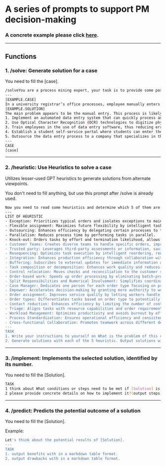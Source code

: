 # A series of prompts to support PM decision-making

### A concrete example please click [here](https://chat.openai.com/share/1615a842-35f0-4cf5-b72a-d9312bc7499e).

---
## Functions
### 1. /solve: Generate solution for a case

You need to fill the [case].
```bash
/solveYou are a process mining expert, your task is to provide some possible redesign ideas based on CASE, please follow the EXAMPLE below, and give some redesign ideas for the CASE I gave.
---
[EXAMPLE.CASE]
In a university registrar’s office processes, employee manually enters students’ data into the system. Which lead to long processing times.
[EXAMPLE.SOLUTION]
The main problem appears to be the manual entry. This process is likely causing significant delays due to the laborious nature of manual data entry. The solution should focus on improving the efficiency of the data entry process. I will provide 6 possible redesign solutions for this case:
1. Implement an automated data entry system that can quickly process and upload large quantities of student data.
2. Use Optical Character Recognition (OCR) technologies to digitize physical student documents.
3. Train employees in the use of data entry software, thus reducing errors and increasing speed.
4. Establish a student self-service portal where students can enter their own data, reducing the workload on office staff.
5. Outsource the data entry process to a company that specializes in this field.
---
CASE
[case]
```

---
### 2. /heuristic: Use Heuristics to solve a case

Utilizes lesser-used GPT heuristics to generate solutions from alternate viewpoints.

You don't need to fill anything, but use this prompt after /solve is already used.

```bash
Now you need to read some heuristics and determine which 5 of them are most applicable for the case.
---
LIST OF HEURISTIC
- Exception: Prioritizes typical orders and isolates exceptions to maintain normal operations.
- Flexible assignment: Maximizes future flexibility by intelligent task assignment among resources.
- Outsourcing: Enhances efficiency by delegating certain processes to third parties.
- Parallelism: Reduces process time by performing tasks in parallel.
- Knock-out: Orders tasks by effort and termination likelihood, allows early process termination if conditions aren't met.
- Customer Teams: Creates diverse teams to handle specific orders, improving operational flexibility.
- Trusted party: Leverages third-party assessments or information, saving verification efforts.
- Resequencing: Optimizes task execution by intelligent reordering, reducing setup times.
- Integration: Enhances production efficiency through collaboration with customers or suppliers.
- Buffering: Subscribes to external updates for immediate information availability.
- Task composition or decomposition: Enhances work quality and reduces setup times by smart task composition or decomposition.
- Control relocation: Moves checks and reconciliation to the customer side to simplify business operations.
- Order-based work: Speeds up order processing by eliminating batch-processing and periodic activities.
- Split Responsibilities and Numerical Involvement: Simplifies coordination and minimizes conflicts by reducing involved parties.
- Case Manager: Dedicates one person for each order type focusing on process management.
- Empower: Accelerates decision-making by granting more authority to workers.
- Order assignment: Improves service quality by letting workers handle as many steps as possible for an order.
- Order types: Differentiates tasks based on order type to potentially establish new processes.
- Contact reduction: Enhances efficiency by limiting the number of contacts.
- Triage: Aligns tasks with resource capabilities and order requirements.
- Workload Management: Optimizes productivity and avoids burnout by effective task distribution.
- Process Standardization: Ensures operational efficiency and consistency through standardized processes.
- Cross-functional Collaboration: Promotes teamwork across different departments towards a shared goal.
---
TASK
1. Write your instructions to yourself on What is the problem of this case, which 5 heuristics most applicable for solving this problem.
2. Generate solutions with each of the 5 heuristic. Output solutions with number and applied heuristic in a markdown table format.
```

---
### 3. /implement: Implements the selected solution, identified by its number.

You need to fill the [Solution].

```bash
TASK
1 think about What conditions or steps need to be met if [Solution] is to be put into practice.
2 please provide concrete details on how to implement it?(output steps with number in a markdown table format)
```

---
### 4. /predict: Predicts the potential outcome of a solution

You need to fill the [Solution].

Example:
```bash
Let's think about the potential results of [Solution].
---
TASK
1. output benefits with in a markdown table format.
2. output drawbacks with in a markdown table format.
```
